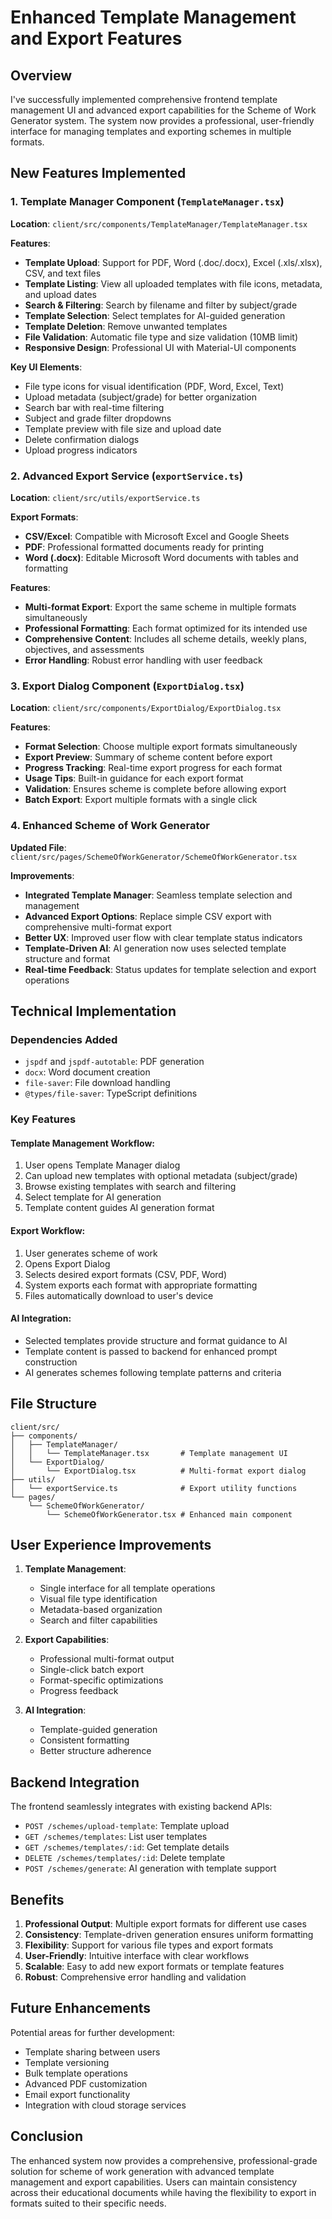 # Enhanced Template Management and Export Features

## Overview

I've successfully implemented comprehensive frontend template management UI and advanced export capabilities for the Scheme of Work Generator system. The system now provides a professional, user-friendly interface for managing templates and exporting schemes in multiple formats.

## New Features Implemented

### 1. Template Manager Component (`TemplateManager.tsx`)

**Location**: `client/src/components/TemplateManager/TemplateManager.tsx`

**Features**:
- **Template Upload**: Support for PDF, Word (.doc/.docx), Excel (.xls/.xlsx), CSV, and text files
- **Template Listing**: View all uploaded templates with file icons, metadata, and upload dates
- **Search & Filtering**: Search by filename and filter by subject/grade
- **Template Selection**: Select templates for AI-guided generation
- **Template Deletion**: Remove unwanted templates
- **File Validation**: Automatic file type and size validation (10MB limit)
- **Responsive Design**: Professional UI with Material-UI components

**Key UI Elements**:
- File type icons for visual identification (PDF, Word, Excel, Text)
- Upload metadata (subject/grade) for better organization
- Search bar with real-time filtering
- Subject and grade filter dropdowns
- Template preview with file size and upload date
- Delete confirmation dialogs
- Upload progress indicators

### 2. Advanced Export Service (`exportService.ts`)

**Location**: `client/src/utils/exportService.ts`

**Export Formats**:
- **CSV/Excel**: Compatible with Microsoft Excel and Google Sheets
- **PDF**: Professional formatted documents ready for printing
- **Word (.docx)**: Editable Microsoft Word documents with tables and formatting

**Features**:
- **Multi-format Export**: Export the same scheme in multiple formats simultaneously
- **Professional Formatting**: Each format optimized for its intended use
- **Comprehensive Content**: Includes all scheme details, weekly plans, objectives, and assessments
- **Error Handling**: Robust error handling with user feedback

### 3. Export Dialog Component (`ExportDialog.tsx`)

**Location**: `client/src/components/ExportDialog/ExportDialog.tsx`

**Features**:
- **Format Selection**: Choose multiple export formats simultaneously
- **Export Preview**: Summary of scheme content before export
- **Progress Tracking**: Real-time export progress for each format
- **Usage Tips**: Built-in guidance for each export format
- **Validation**: Ensures scheme is complete before allowing export
- **Batch Export**: Export multiple formats with a single click

### 4. Enhanced Scheme of Work Generator

**Updated File**: `client/src/pages/SchemeOfWorkGenerator/SchemeOfWorkGenerator.tsx`

**Improvements**:
- **Integrated Template Manager**: Seamless template selection and management
- **Advanced Export Options**: Replace simple CSV export with comprehensive multi-format export
- **Better UX**: Improved user flow with clear template status indicators
- **Template-Driven AI**: AI generation now uses selected template structure and format
- **Real-time Feedback**: Status updates for template selection and export operations

## Technical Implementation

### Dependencies Added
- `jspdf` and `jspdf-autotable`: PDF generation
- `docx`: Word document creation
- `file-saver`: File download handling
- `@types/file-saver`: TypeScript definitions

### Key Features

#### Template Management Workflow:
1. User opens Template Manager dialog
2. Can upload new templates with optional metadata (subject/grade)
3. Browse existing templates with search and filtering
4. Select template for AI generation
5. Template content guides AI generation format

#### Export Workflow:
1. User generates scheme of work
2. Opens Export Dialog
3. Selects desired export formats (CSV, PDF, Word)
4. System exports each format with appropriate formatting
5. Files automatically download to user's device

#### AI Integration:
- Selected templates provide structure and format guidance to AI
- Template content is passed to backend for enhanced prompt construction
- AI generates schemes following template patterns and criteria

## File Structure

```
client/src/
├── components/
│   ├── TemplateManager/
│   │   └── TemplateManager.tsx       # Template management UI
│   └── ExportDialog/
│       └── ExportDialog.tsx          # Multi-format export dialog
├── utils/
│   └── exportService.ts              # Export utility functions
└── pages/
    └── SchemeOfWorkGenerator/
        └── SchemeOfWorkGenerator.tsx # Enhanced main component
```

## User Experience Improvements

1. **Template Management**: 
   - Single interface for all template operations
   - Visual file type identification
   - Metadata-based organization
   - Search and filter capabilities

2. **Export Capabilities**:
   - Professional multi-format output
   - Single-click batch export
   - Format-specific optimizations
   - Progress feedback

3. **AI Integration**:
   - Template-guided generation
   - Consistent formatting
   - Better structure adherence

## Backend Integration

The frontend seamlessly integrates with existing backend APIs:
- `POST /schemes/upload-template`: Template upload
- `GET /schemes/templates`: List user templates
- `GET /schemes/templates/:id`: Get template details
- `DELETE /schemes/templates/:id`: Delete template
- `POST /schemes/generate`: AI generation with template support

## Benefits

1. **Professional Output**: Multiple export formats for different use cases
2. **Consistency**: Template-driven generation ensures uniform formatting
3. **Flexibility**: Support for various file types and export formats
4. **User-Friendly**: Intuitive interface with clear workflows
5. **Scalable**: Easy to add new export formats or template features
6. **Robust**: Comprehensive error handling and validation

## Future Enhancements

Potential areas for further development:
- Template sharing between users
- Template versioning
- Bulk template operations
- Advanced PDF customization
- Email export functionality
- Integration with cloud storage services

## Conclusion

The enhanced system now provides a comprehensive, professional-grade solution for scheme of work generation with advanced template management and export capabilities. Users can maintain consistency across their educational documents while having the flexibility to export in formats suited to their specific needs.
